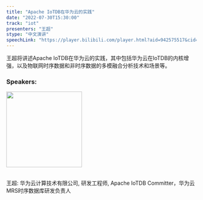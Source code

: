 ```yaml
---
title: "Apache IoTDB在华为云的实践"
date: "2022-07-30T15:30:00"
track: "iot"
presenters: "王超"
stype: "中文演讲"
speechLink: "https://player.bilibili.com/player.html?aid=942575517&cid=817760221&page=1"
---
```

王超将讲述Apache IoTDB在华为云的实践，其中包括华为云在IoTDB的内核增强，以及物联网时序数据和非时序数据的多模融合分析技术和场景等。

### Speakers: 
<img src="images/speaker/1129.png" width="200" />

<br>王超: 华为云计算技术有限公司, 研发工程师, Apache IoTDB Committer，华为云MRS时序数据库研发负责人

 